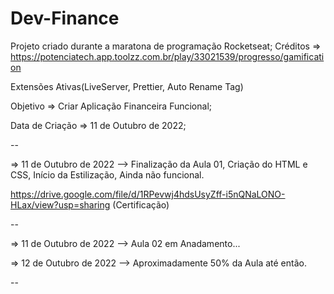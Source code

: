# Dev-Finance

Projeto criado durante a maratona de programação Rocketseat;
Créditos => https://potenciatech.app.toolzz.com.br/play/33021539/progresso/gamification

Extensões Ativas(LiveServer, Prettier, Auto Rename Tag)

Objetivo => Criar Aplicação Financeira Funcional;

Data de Criação => 11 de Outubro de 2022;

--

=> 11 de Outubro de 2022 --> Finalização da Aula 01,
Criação do HTML e CSS, Início da Estilização,
Ainda não funcional.

https://drive.google.com/file/d/1RPevwj4hdsUsyZff-i5nQNaLONO-HLax/view?usp=sharing (Certificação)

--

=> 11 de Outubro de 2022 --> Aula 02 em Anadamento...

=> 12 de Outubro de 2022 --> Aproximadamente 50% da Aula até então.

--
